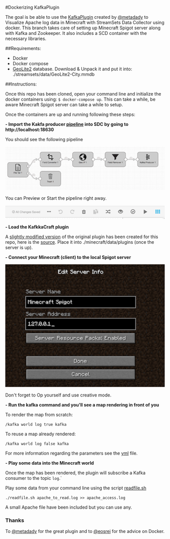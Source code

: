 #Dockerizing KafkaPlugin

The goal is be able to use the [KafkaPlugin](https://github.com/metadaddy/KafkaPlugin) created by [@metadady](https://github.com/metadaddy) to Visualize Apache log data in Minecraft with StreamSets Data Collector using docker.
This branch takes care of setting up Minecraft Spigot server along with Kafka and Zookeeper. It also includes a SCD container with the necessary libraries.

##Requirements:

* Docker
* Docker compose
* [GeoLite2](http://geolite.maxmind.com/download/geoip/database/GeoLite2-City.mmdb.gz) database. Download & Unpack it and put it into: ./streamsets/data/GeoLite2-City.mmdb

##Instructions:

Once this repo has been cloned, open your command line and initialize the docker containers using: `$ docker-compose up`.
This can take a while, be aware Minecraft Spigot server can take a while to setup.

Once the containers are up and running following these steps:

**- Import the Kakfa producer [pipeline](minecraft-kafka-producer.json) into SDC by going to http://localhost:18630**

You should see the following pipeline

[![producer](images/producer.png?raw=true)](images/producer.png)

You can Preview or Start the pipeline right away.

[![start-pipeline](images/preview-start-pipeline.png?raw=true)](images/preview-start-pipeline.png)

**- Load the KafkkaCraft plugin**

A [slightly modified version](minecraft/KafkaCraft.jar) of the original plugin has been created for this repo, here is the [source](https://github.com/AngelAlvarado/KafkaPlugin).
Place it into ./minecraft/data/plugins (once the server is up).

**- Connect your Minecraft (client) to the local Spigot server**

[![minecraft-client](images/minecraft-client.png?raw=true)](images/minecraft-client.png)

Don't forget to Op yourself and use creative mode.

**- Run the kafka command and you'll see a map rendering in front of you**

To render the map from scratch:
```
/kafka world log true kafka
```

To reuse a map already rendered:
```
/kafka world log false kafka
```

For more information regarding the parameters see the [yml](https://github.com/AngelAlvarado/KafkaPlugin/blob/master/plugin.yml) file.

**- Play some data into the Minecraft world**

Once the map has been rendered, the plugin will subscribe a Kafka consumer to the topic `log`.`

Play some data from your command line using the script [readfile.sh](streamsets/data/apache-logs/readfile.sh)

```
./readfile.sh apache_to_read.log >> apache_access.log
```

A small Apache file have been included but you can use any.

### Thanks

To [@metadady](https://github.com/metadaddy) for the great plugin
and
to [@eosrei](https://github.com/eosrei) for the advice on Docker.